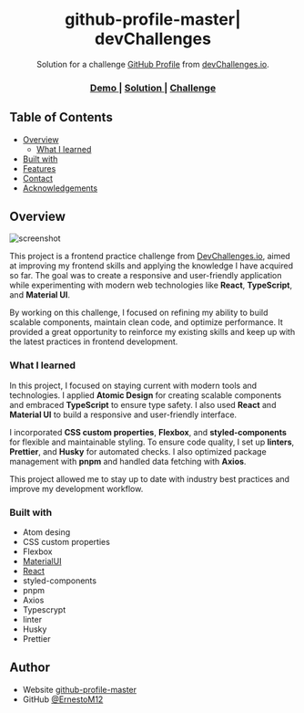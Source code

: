 <h1 align="center">github-profile-master| devChallenges</h1>

<div align="center">
   Solution for a challenge <a href="https://devchallenges.io/challenge/github-profile" target="_blank">GitHub Profile</a> from <a href="http://devchallenges.io" target="_blank">devChallenges.io</a>.
</div>

<div align="center">
  <h3>
    <a href="https://ernestom12.github.io/github-profile-master/}">
      Demo
    </a>
    <span> | </span>
    <a href="https://ernestom12.github.io/github-profile-master/">
      Solution
    </a>
    <span> | </span>
    <a href="https://devchallenges.io/challenge/github-profile">
      Challenge
    </a>
  </h3>
</div>

## Table of Contents

- [Overview](#overview)
  - [What I learned](#what-i-learned)
- [Built with](#built-with)
- [Features](#features)
- [Contact](#contact)
- [Acknowledgements](#acknowledgements)

<!-- OVERVIEW -->

## Overview

![screenshot](https://user-images.githubusercontent.com/16707738/92399059-5716eb00-f132-11ea-8b14-bcacdc8ec97b.png)

This project is a frontend practice challenge from [DevChallenges.io](https://devchallenges.io/), aimed at improving my frontend skills and applying the knowledge I have acquired so far. The goal was to create a responsive and user-friendly application while experimenting with modern web technologies like **React**, **TypeScript**, and **Material UI**.

By working on this challenge, I focused on refining my ability to build scalable components, maintain clean code, and optimize performance. It provided a great opportunity to reinforce my existing skills and keep up with the latest practices in frontend development.

### What I learned

In this project, I focused on staying current with modern tools and technologies. I applied **Atomic Design** for creating scalable components and embraced **TypeScript** to ensure type safety. I also used **React** and **Material UI** to build a responsive and user-friendly interface.

I incorporated **CSS custom properties**, **Flexbox**, and **styled-components** for flexible and maintainable styling. To ensure code quality, I set up **linters**, **Prettier**, and **Husky** for automated checks. I also optimized package management with **pnpm** and handled data fetching with **Axios**.

This project allowed me to stay up to date with industry best practices and improve my development workflow.

### Built with

- Atom desing
- CSS custom properties
- Flexbox
- [MaterialUI](https://mui.com/material-ui/)
- [React](https://reactjs.org/)
- styled-components
- pnpm
- Axios
- Typescrypt
- linter
- Husky
- Prettier

## Author

- Website [github-profile-master](https://github.com/ErnestoM12/github-profile-master})
- GitHub [@ErnestoM12](https://github.com/ErnestoM12})
